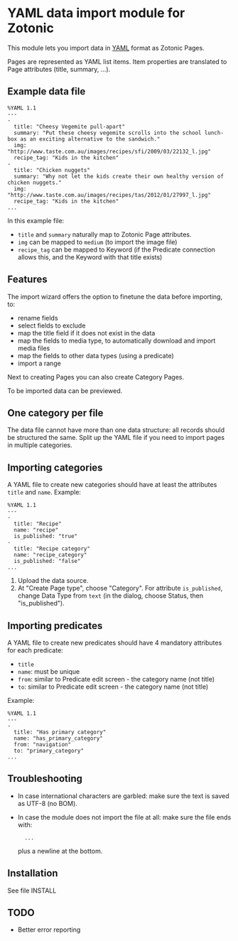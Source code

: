 # YAML data import module for Zotonic

This module lets you import data in [YAML](http://en.wikipedia.org/wiki/YAML) format as Zotonic Pages.

Pages are represented as YAML list items. Item properties are translated to Page attributes (title, summary, ...).


## Example data file


    %YAML 1.1
    ---
    -
      title: "Cheesy Vegemite pull-apart"
      summary: "Put these cheesy vegemite scrolls into the school lunch-box as an exciting alternative to the sandwich."
      img: "http://www.taste.com.au/images/recipes/sfi/2009/03/22132_l.jpg"
      recipe_tag: "Kids in the kitchen"
    -
      title: "Chicken nuggets"
      summary: "Why not let the kids create their own healthy version of chicken nuggets."
      img: "http://www.taste.com.au/images/recipes/tas/2012/01/27997_l.jpg"
      recipe_tag: "Kids in the kitchen"
    ...

In this example file:

* `title` and `summary` naturally map to Zotonic Page attributes.
* `img` can be mapped to `medium` (to import the image file)
* `recipe_tag` can be mapped to Keyword (if the Predicate connection allows this, and the Keyword with that title exists)


## Features

The import wizard offers the option to finetune the data before importing, to:

* rename fields
* select fields to exclude
* map the title field if it does not exist in the data
* map the fields to media type, to automatically download and import media files 
* map the fields to other data types (using a predicate)
* import a range

Next to creating Pages you can also create Category Pages.

To be imported data can be previewed.


## One category per file

The data file cannot have more than one data structure: all records should be structured the same. Split up the YAML file if you need to import pages in multiple categories.


## Importing categories

A YAML file to create new categories should have at least the attributes `title` and `name`. Example:

    %YAML 1.1
    ---
    -
      title: "Recipe"
      name: "recipe"
      is_published: "true"
    -
      title: "Recipe category"
      name: "recipe_category"
      is_published: "false"
    ...

1. Upload the data source.
2. At "Create Page type", choose "Category".
For attribute `is_published`, change Data Type from `text` (in the dialog, choose Status, then "is_published").


## Importing predicates

A YAML file to create new predicates should have 4 mandatory attributes for each predicate:

* `title`
* `name`: must be unique
* `from`: similar to Predicate edit screen - the category name (not title)
* `to`: similar to Predicate edit screen - the category name (not title)

Example:

    %YAML 1.1
    ---
    -
      title: "Has primary category"
      name: "has_primary_category"
      from: "navigation"
      to: "primary_category"
    ...


## Troubleshooting

* In case international characters are garbled: make sure the text is saved as UTF-8 (no BOM).
* In case the module does not import the file at all: make sure the file ends with:

        ...

    plus a newline at the bottom.


## Installation

See file INSTALL


## TODO

* Better error reporting
